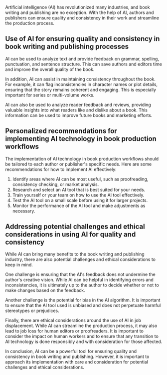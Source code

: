 

Artificial intelligence (AI) has revolutionized many industries, and book writing and publishing are no exception. With the help of AI, authors and publishers can ensure quality and consistency in their work and streamline the production process.

Use of AI for ensuring quality and consistency in book writing and publishing processes
---------------------------------------------------------------------------------------

AI can be used to analyze text and provide feedback on grammar, spelling, punctuation, and sentence structure. This can save authors and editors time and improve the overall quality of the book.

In addition, AI can assist in maintaining consistency throughout the book. For example, it can flag inconsistencies in character names or plot details, ensuring that the story remains coherent and engaging. This is especially important for series or multi-volume works.

AI can also be used to analyze reader feedback and reviews, providing valuable insights into what readers like and dislike about a book. This information can be used to improve future books and marketing efforts.

Personalized recommendations for implementing AI technology in book production workflows
----------------------------------------------------------------------------------------

The implementation of AI technology in book production workflows should be tailored to each author or publisher's specific needs. Here are some recommendations for how to implement AI effectively:

1. Identify areas where AI can be most useful, such as proofreading, consistency checking, or market analysis.
2. Research and select an AI tool that is best suited for your needs.
3. Train yourself or your team on how to use the AI tool effectively.
4. Test the AI tool on a small scale before using it for larger projects.
5. Monitor the performance of the AI tool and make adjustments as necessary.

Addressing potential challenges and ethical considerations in using AI for quality and consistency
--------------------------------------------------------------------------------------------------

While AI can bring many benefits to the book writing and publishing industry, there are also potential challenges and ethical considerations to keep in mind.

One challenge is ensuring that the AI's feedback does not undermine the author's creative vision. While AI can be helpful in identifying errors and inconsistencies, it is ultimately up to the author to decide whether or not to make changes based on the feedback.

Another challenge is the potential for bias in the AI algorithm. It is important to ensure that the AI tool used is unbiased and does not perpetuate harmful stereotypes or prejudices.

Finally, there are ethical considerations around the use of AI in job displacement. While AI can streamline the production process, it may also lead to job loss for human editors or proofreaders. It is important to consider the impact on human workers and to ensure that any transition to AI technology is done responsibly and with consideration for those affected.

In conclusion, AI can be a powerful tool for ensuring quality and consistency in book writing and publishing. However, it is important to approach its implementation with care and consideration for potential challenges and ethical considerations.
